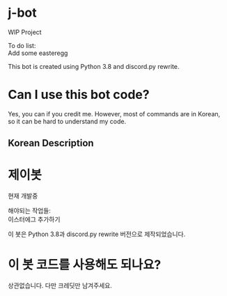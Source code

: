 # j-bot
WIP Project

To do list:  
Add some easteregg  

This bot is created using Python 3.8 and discord.py rewrite.

# Can I use this bot code?
Yes, you can if you credit me. However, most of commands are in Korean, so it can be hard to understand my code.  

## Korean Description

# 제이봇
현재 개발중

해야되는 작업들:  
이스터에그 추가하기  

이 봇은 Python 3.8과 discord.py rewrite 버전으로 제작되었습니다.

# 이 봇 코드를 사용해도 되나요?
상관없습니다. 다만 크레딧만 남겨주세요.
